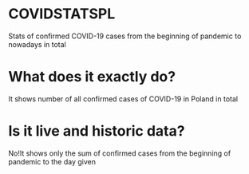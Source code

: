 # COVIDSTATSPL
Stats of confirmed COVID-19 cases from the beginning of pandemic to nowadays in total
# What does it exactly do?
It shows number of all confirmed cases of COVID-19 in Poland in total
# Is it live and historic data?
No!It shows only the sum of confirmed cases from the beginning of pandemic to the day given
